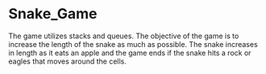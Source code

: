 # Snake_Game

The game utilizes stacks and queues. The objective of the game is to increase the length of the snake as much as possible. The snake increases in length as it eats an apple and the game ends if the snake hits a rock or eagles that moves around the cells. 
